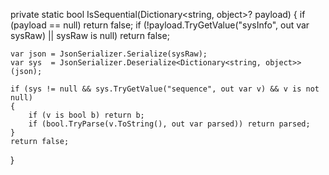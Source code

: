 private static bool IsSequential(Dictionary<string, object>? payload)
{
    if (payload == null) return false;
    if (!payload.TryGetValue("sysInfo", out var sysRaw) || sysRaw is null) return false;

    var json = JsonSerializer.Serialize(sysRaw);
    var sys  = JsonSerializer.Deserialize<Dictionary<string, object>>(json);

    if (sys != null && sys.TryGetValue("sequence", out var v) && v is not null)
    {
        if (v is bool b) return b;
        if (bool.TryParse(v.ToString(), out var parsed)) return parsed;
    }
    return false;
}

